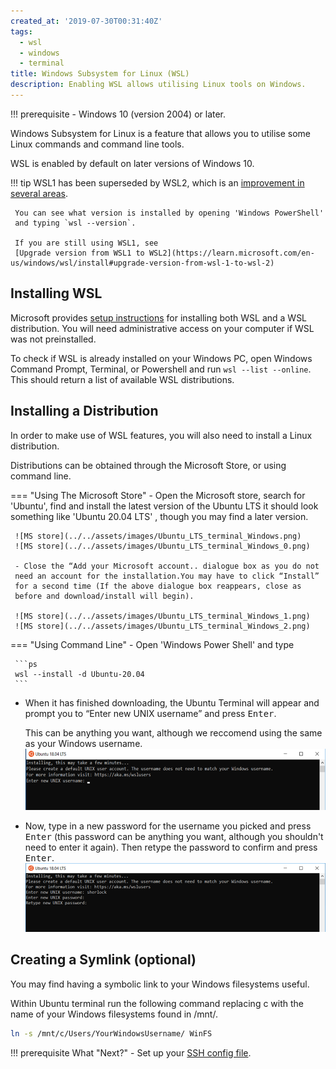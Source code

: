 ```yaml
---
created_at: '2019-07-30T00:31:40Z'
tags: 
  - wsl
  - windows
  - terminal
title: Windows Subsystem for Linux (WSL)
description: Enabling WSL allows utilising Linux tools on Windows.
---
```


!!! prerequisite
     -   Windows 10 (version 2004) or later.

Windows Subsystem for Linux is a feature that allows you to utilise some
Linux commands and command line tools.

WSL is enabled by default on later versions of Windows 10.

!!! tip
     WSL1 has been superseded by WSL2, which is an
     [improvement in several areas](https://learn.microsoft.com/en-us/windows/wsl/compare-versions).
  
     You can see what version is installed by opening 'Windows PowerShell'
     and typing `wsl --version`.
  
     If you are still using WSL1, see
     [Upgrade version from WSL1 to WSL2](https://learn.microsoft.com/en-us/windows/wsl/install#upgrade-version-from-wsl-1-to-wsl-2)

## Installing WSL

Microsoft provides [setup instructions](https://learn.microsoft.com/en-us/windows/wsl/install) for installing both WSL and a WSL distribution.
You will need administrative access on your computer if WSL was not preinstalled.

To check if WSL is already installed on your Windows PC, open Windows Command Prompt, Terminal, or Powershell and run `wsl --list --online`.
This should return a list of available WSL distributions.

## Installing a Distribution

In order to make use of WSL features, you will also need to install a Linux distribution.

Distributions can be obtained through the Microsoft Store, or using command line.

=== "Using The Microsoft Store"
     - Open the Microsoft store, search for 'Ubuntu', find and install the
     latest version of the Ubuntu LTS it should look something like
     'Ubuntu 20.04 LTS' , though you may find a later version.

     ![MS store](../../assets/images/Ubuntu_LTS_terminal_Windows.png)
     ![MS store](../../assets/images/Ubuntu_LTS_terminal_Windows_0.png)  
          
     - Close the “Add your Microsoft account.. dialogue box as you do not
     need an account for the installation.You may have to click “Install”
     for a second time (If the above dialogue box reappears, close as
     before and download/install will begin).
     
     ![MS store](../../assets/images/Ubuntu_LTS_terminal_Windows_1.png)
     ![MS store](../../assets/images/Ubuntu_LTS_terminal_Windows_2.png)
=== "Using Command Line"
     - Open 'Windows Power Shell' and type

     ```ps
     wsl --install -d Ubuntu-20.04
     ```
  
- When it has finished downloading, the Ubuntu Terminal will appear and prompt you to “Enter new UNIX username”
    and press <kbd>Enter</kbd>.
  
    This can be anything you want, although we reccomend using the same as your Windows username.
    ![ubuntu1.png](../../assets/images/Ubuntu_LTS_terminal_Windows_3.png)
  
- Now, type in a new password for the username you picked and press
    <kbd>Enter</kbd> (this password can be anything you want, although you shouldn't need to enter it again).
    Then retype the password to confirm and press <kbd>Enter</kbd>.
    ![ubuntu2.png](../../assets/images/Ubuntu_LTS_terminal_Windows_4.png)

## Creating a Symlink (optional)

You may find having a symbolic link to your Windows filesystems useful.

Within Ubuntu terminal run the following command replacing c with the name of
your Windows filesystems found in /mnt/.

```sh
ln -s /mnt/c/Users/YourWindowsUsername/ WinFS
```

!!! prerequisite What "Next?"
     -   Set up your [SSH config file](../../Scientific_Computing/Terminal_Setup/Standard_Terminal_Setup.md).
